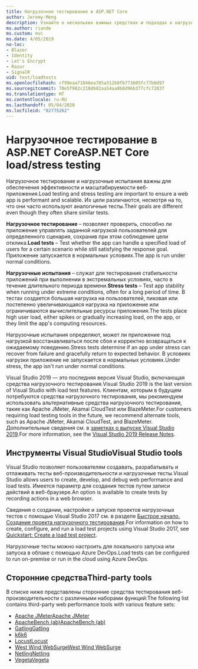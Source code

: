 ```yaml
---
title: Нагрузочное тестирование в ASP.NET Core
author: Jeremy-Meng
description: Узнайте о нескольких важных средствах и подходах к нагрузочному тестированию приложений ASP.NET Core.
ms.author: riande
ms.custom: mvc
ms.date: 4/05/2019
no-loc:
- Blazor
- Identity
- Let's Encrypt
- Razor
- SignalR
uid: test/loadtests
ms.openlocfilehash: cf99eaa71846ea705a312b0fb773605fc77b0d97
ms.sourcegitcommit: 70e5f982c218db82aa54aa8b8d96b377cfc7283f
ms.translationtype: HT
ms.contentlocale: ru-RU
ms.lasthandoff: 05/04/2020
ms.locfileid: "82775262"
---
```

# <a name="aspnet-core-loadstress-testing"></a><span data-ttu-id="93faa-103">Нагрузочное тестирование в ASP.NET Core</span><span class="sxs-lookup"><span data-stu-id="93faa-103">ASP.NET Core load/stress testing</span></span>

<span data-ttu-id="93faa-104">Нагрузочное тестирование и нагрузочные испытания важны для обеспечения эффективности и масштабируемости веб-приложения.</span><span class="sxs-lookup"><span data-stu-id="93faa-104">Load testing and stress testing are important to ensure a web app is performant and scalable.</span></span> <span data-ttu-id="93faa-105">Их цели различаются, несмотря на то, что они часто используют аналогичные тесты.</span><span class="sxs-lookup"><span data-stu-id="93faa-105">Their goals are different even though they often share similar tests.</span></span>

<span data-ttu-id="93faa-106">**Нагрузочное тестирование** &ndash; позволяет проверить, способно ли приложение управлять заданной нагрузкой пользователей для определенного сценария, сохранив при этом соблюдение цели отклика.</span><span class="sxs-lookup"><span data-stu-id="93faa-106">**Load tests** &ndash; Test whether the app can handle a specified load of users for a certain scenario while still satisfying the response goal.</span></span> <span data-ttu-id="93faa-107">Приложение запускается в нормальных условиях.</span><span class="sxs-lookup"><span data-stu-id="93faa-107">The app is run under normal conditions.</span></span>

<span data-ttu-id="93faa-108">**Нагрузочные испытания** &ndash; служат для тестирования стабильности приложений при выполнении в экстремальных условиях, часто в течение длительного периода времени.</span><span class="sxs-lookup"><span data-stu-id="93faa-108">**Stress tests** &ndash; Test app stability when running under extreme conditions, often for a long period of time.</span></span> <span data-ttu-id="93faa-109">В тестах создается большая нагрузка на пользователей, пиковая или постепенно увеличивающаяся нагрузка на приложение или ограничиваются вычислительные ресурсы приложения.</span><span class="sxs-lookup"><span data-stu-id="93faa-109">The tests place high user load, either spikes or gradually increasing load, on the app, or they limit the app's computing resources.</span></span>

<span data-ttu-id="93faa-110">Нагрузочные испытания определяют, может ли приложение под нагрузкой восстанавливаться после сбоя и корректно возвращаться к ожидаемому поведению.</span><span class="sxs-lookup"><span data-stu-id="93faa-110">Stress tests determine if an app under stress can recover from failure and gracefully return to expected behavior.</span></span> <span data-ttu-id="93faa-111">В условиях нагрузки приложение не запускается в нормальных условиях.</span><span class="sxs-lookup"><span data-stu-id="93faa-111">Under stress, the app isn't run under normal conditions.</span></span>

<span data-ttu-id="93faa-112">Visual Studio 2019 — это последняя версия Visual Studio, включающая средства нагрузочного тестирования.</span><span class="sxs-lookup"><span data-stu-id="93faa-112">Visual Studio 2019 is the last version of Visual Studio with load test features.</span></span> <span data-ttu-id="93faa-113">Клиентам, которым в будущем потребуются средства нагрузочного тестирования, мы рекомендуем использовать альтернативные средства нагрузочного тестирования, такие как Apache JMeter, Akamai CloudTest или BlazeMeter.</span><span class="sxs-lookup"><span data-stu-id="93faa-113">For customers requiring load testing tools in the future, we recommend alternate tools, such as Apache JMeter, Akamai CloudTest, and BlazeMeter.</span></span> <span data-ttu-id="93faa-114">Дополнительные сведения см. в [заметках о выпуске Visual Studio 2019](/visualstudio/releases/2019/release-notes-v16.0#test-tools).</span><span class="sxs-lookup"><span data-stu-id="93faa-114">For more information, see the [Visual Studio 2019 Release Notes](/visualstudio/releases/2019/release-notes-v16.0#test-tools).</span></span>

## <a name="visual-studio-tools"></a><span data-ttu-id="93faa-115">Инструменты Visual Studio</span><span class="sxs-lookup"><span data-stu-id="93faa-115">Visual Studio tools</span></span>

<span data-ttu-id="93faa-116">Visual Studio позволяет пользователям создавать, разрабатывать и отлаживать тесты веб-производительности и нагрузочные тесты.</span><span class="sxs-lookup"><span data-stu-id="93faa-116">Visual Studio allows users to create, develop, and debug web performance and load tests.</span></span> <span data-ttu-id="93faa-117">Имеется параметр для создания тестов путем записи действий в веб-браузере.</span><span class="sxs-lookup"><span data-stu-id="93faa-117">An option is available to create tests by recording actions in a web browser.</span></span>

<span data-ttu-id="93faa-118">Сведения о создании, настройке и запуске проектов нагрузочных тестов с помощью Visual Studio 2017 см. в разделе [Быстрое начало. Создание проекта нагрузочного тестирования](/visualstudio/test/quickstart-create-a-load-test-project?view=vs-2017).</span><span class="sxs-lookup"><span data-stu-id="93faa-118">For information on how to create, configure, and run a load test projects using Visual Studio 2017, see [Quickstart: Create a load test project](/visualstudio/test/quickstart-create-a-load-test-project?view=vs-2017).</span></span>

<span data-ttu-id="93faa-119">Нагрузочные тесты можно настроить для локального запуска или запуска в облаке с помощью Azure DevOps.</span><span class="sxs-lookup"><span data-stu-id="93faa-119">Load tests can be configured to run on-premise or run in the cloud using Azure DevOps.</span></span>

## <a name="third-party-tools"></a><span data-ttu-id="93faa-120">Сторонние средства</span><span class="sxs-lookup"><span data-stu-id="93faa-120">Third-party tools</span></span>

<span data-ttu-id="93faa-121">В списке ниже представлены сторонние средства тестирования веб-производительности с различными наборами функций:</span><span class="sxs-lookup"><span data-stu-id="93faa-121">The following list contains third-party web performance tools with various feature sets:</span></span>

* [<span data-ttu-id="93faa-122">Apache JMeter</span><span class="sxs-lookup"><span data-stu-id="93faa-122">Apache JMeter</span></span>](https://jmeter.apache.org/)
* [<span data-ttu-id="93faa-123">ApacheBench (ab)</span><span class="sxs-lookup"><span data-stu-id="93faa-123">ApacheBench (ab)</span></span>](https://httpd.apache.org/docs/2.4/programs/ab.html)
* [<span data-ttu-id="93faa-124">Gatling</span><span class="sxs-lookup"><span data-stu-id="93faa-124">Gatling</span></span>](https://gatling.io/)
* [<span data-ttu-id="93faa-125">k6</span><span class="sxs-lookup"><span data-stu-id="93faa-125">k6</span></span>](https://k6.io)
* [<span data-ttu-id="93faa-126">Locust</span><span class="sxs-lookup"><span data-stu-id="93faa-126">Locust</span></span>](https://locust.io/)
* [<span data-ttu-id="93faa-127">West Wind WebSurge</span><span class="sxs-lookup"><span data-stu-id="93faa-127">West Wind WebSurge</span></span>](https://websurge.west-wind.com/)
* [<span data-ttu-id="93faa-128">Netling</span><span class="sxs-lookup"><span data-stu-id="93faa-128">Netling</span></span>](https://github.com/hallatore/Netling)
* [<span data-ttu-id="93faa-129">Vegeta</span><span class="sxs-lookup"><span data-stu-id="93faa-129">Vegeta</span></span>](https://github.com/tsenart/vegeta)

